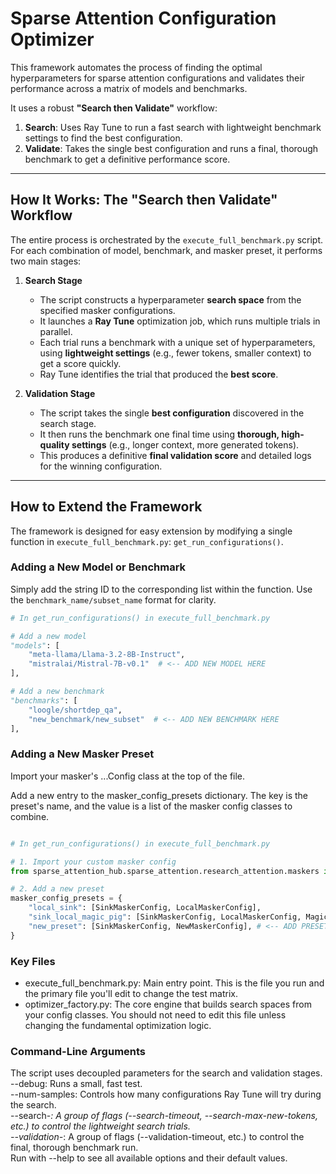 # Sparse Attention Configuration Optimizer

This framework automates the process of finding the optimal hyperparameters for sparse attention configurations and validates their performance across a matrix of models and benchmarks.

It uses a robust **"Search then Validate"** workflow:
1.  **Search**: Uses Ray Tune to run a fast search with lightweight benchmark settings to find the best configuration.
2.  **Validate**: Takes the single best configuration and runs a final, thorough benchmark to get a definitive performance score.

---
## How It Works: The "Search then Validate" Workflow

The entire process is orchestrated by the `execute_full_benchmark.py` script. For each combination of model, benchmark, and masker preset, it performs two main stages:

1.  **Search Stage** 
    * The script constructs a hyperparameter **search space** from the specified masker configurations.
    * It launches a **Ray Tune** optimization job, which runs multiple trials in parallel.
    * Each trial runs a benchmark with a unique set of hyperparameters, using **lightweight settings** (e.g., fewer tokens, smaller context) to get a score quickly.
    * Ray Tune identifies the trial that produced the **best score**.

2.  **Validation Stage** 
    * The script takes the single **best configuration** discovered in the search stage.
    * It then runs the benchmark one final time using **thorough, high-quality settings** (e.g., longer context, more generated tokens).
    * This produces a definitive **final validation score** and detailed logs for the winning configuration.

---
## How to Extend the Framework

The framework is designed for easy extension by modifying a single function in `execute_full_benchmark.py`: `get_run_configurations()`.

### Adding a New Model or Benchmark
Simply add the string ID to the corresponding list within the function. Use the `benchmark_name/subset_name` format for clarity.

```python
# In get_run_configurations() in execute_full_benchmark.py

# Add a new model
"models": [
    "meta-llama/Llama-3.2-8B-Instruct",
    "mistralai/Mistral-7B-v0.1"  # <-- ADD NEW MODEL HERE
],

# Add a new benchmark
"benchmarks": [
    "loogle/shortdep_qa",
    "new_benchmark/new_subset"  # <-- ADD NEW BENCHMARK HERE
],
```

### Adding a New Masker Preset
Import your masker's ...Config class at the top of the file.

Add a new entry to the masker_config_presets dictionary. The key is the preset's name, and the value is a list of the masker config classes to combine.

```python

# In get_run_configurations() in execute_full_benchmark.py

# 1. Import your custom masker config
from sparse_attention_hub.sparse_attention.research_attention.maskers import LocalMaskerConfig, NewMaskerConfig

# 2. Add a new preset
masker_config_presets = {
    "local_sink": [SinkMaskerConfig, LocalMaskerConfig],
    "sink_local_magic_pig": [SinkMaskerConfig, LocalMaskerConfig, MagicPigConfig],
    "new_preset": [SinkMaskerConfig, NewMaskerConfig], # <-- ADD PRESET HERE
}
```

### Key Files
- execute_full_benchmark.py: Main entry point. This is the file you run and the primary file you'll edit to change the test matrix.
- optimizer_factory.py: The core engine that builds search spaces from your config classes. You should not need to edit this file unless changing the fundamental optimization logic.


### Command-Line Arguments
The script uses decoupled parameters for the search and validation stages.
--debug: Runs a small, fast test.   
--num-samples: Controls how many configurations Ray Tune will try during the search.   
--search-*: A group of flags (--search-timeout, --search-max-new-tokens, etc.) to control the lightweight search trials.    
--validation-*: A group of flags (--validation-timeout, etc.) to control the final, thorough benchmark run.    
Run with --help to see all available options and their default values.   